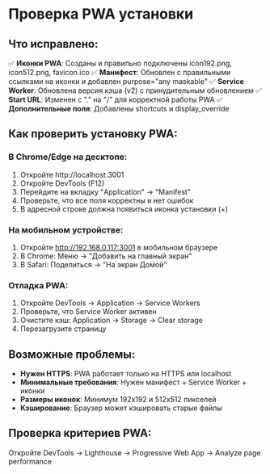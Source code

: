 # Проверка PWA установки

## Что исправлено:

✅ **Иконки PWA**: Созданы и правильно подключены icon192.png, icon512.png, favicon.ico
✅ **Манифест**: Обновлен с правильными ссылками на иконки и добавлен purpose="any maskable"
✅ **Service Worker**: Обновлена версия кэша (v2) с принудительным обновлением
✅ **Start URL**: Изменен с "." на "/" для корректной работы PWA
✅ **Дополнительные поля**: Добавлены shortcuts и display_override

## Как проверить установку PWA:

### В Chrome/Edge на десктопе:

1. Откройте http://localhost:3001
2. Откройте DevTools (F12)
3. Перейдите на вкладку "Application" → "Manifest"
4. Проверьте, что все поля корректны и нет ошибок
5. В адресной строке должна появиться иконка установки (+)

### На мобильном устройстве:

1. Откройте http://192.168.0.117:3001 в мобильном браузере
2. В Chrome: Меню → "Добавить на главный экран"
3. В Safari: Поделиться → "На экран Домой"

### Отладка PWA:

1. Откройте DevTools → Application → Service Workers
2. Проверьте, что Service Worker активен
3. Очистите кэш: Application → Storage → Clear storage
4. Перезагрузите страницу

## Возможные проблемы:

- **Нужен HTTPS**: PWA работает только на HTTPS или localhost
- **Минимальные требования**: Нужен манифест + Service Worker + иконки
- **Размеры иконок**: Минимум 192x192 и 512x512 пикселей
- **Кэширование**: Браузер может кэшировать старые файлы

## Проверка критериев PWA:

Откройте DevTools → Lighthouse → Progressive Web App → Analyze page performance

